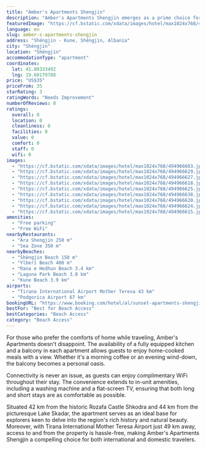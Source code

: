 ```yaml
---
title: "Amber's Apartments Shengjin"
description: "Amber's Apartments Shengjin emerges as a prime choice for travelers seeking comfort and convenience in the heart of Shëngjin."
featuredImage: "https://cf.bstatic.com/xdata/images/hotel/max1024x768/494966603.jpg?k=beaa9b06a16aafcc15c20d6359bbcea0ec83c099e07b7a0a498b9f2cb78ebafb&o=&hp=1"
language: en
slug: amber-s-apartments-shengjin
address: "Shëngjin - Kune, Shëngjin, Albania"
city: "Shëngjin"
location: "Shëngjin"
accommodationType: "apartment"
coordinates:
  lat: 41.80333492
  lng: 19.60179788
price: "US$35"
priceFrom: 35
starRating: 3
ratingWords: "Needs Improvement"
numberOfReviews: 0
ratings:
  overall: 0
  location: 0
  cleanliness: 0
  facilities: 0
  value: 0
  comfort: 0
  staff: 0
  wifi: 0
images:
  - "https://cf.bstatic.com/xdata/images/hotel/max1024x768/494966603.jpg?k=beaa9b06a16aafcc15c20d6359bbcea0ec83c099e07b7a0a498b9f2cb78ebafb&o=&hp=1"
  - "https://cf.bstatic.com/xdata/images/hotel/max1024x768/494966629.jpg?k=2b47df21444bd685928a627b8c4f341ad40cff4f96e76d181f94853bd40c0224&o=&hp=1"
  - "https://cf.bstatic.com/xdata/images/hotel/max1024x768/494966627.jpg?k=0eb6cb23b98fa85b0be330aa0eed7e48ed3527ea7afe20121130cb00f2e418ab&o=&hp=1"
  - "https://cf.bstatic.com/xdata/images/hotel/max1024x768/494966618.jpg?k=a619a6f6b4cf81ff4fc9541613b155ed83fc6d69ca5b1b582e3e637783ed04a6&o=&hp=1"
  - "https://cf.bstatic.com/xdata/images/hotel/max1024x768/494966625.jpg?k=56a9d16b4124f35bc9952e8fdbedb559ea70f1512815ddde55ed39d91ae3c914&o=&hp=1"
  - "https://cf.bstatic.com/xdata/images/hotel/max1024x768/494966638.jpg?k=3f4b5ad3e3b56ba90feb62f1f1370818314cb9f2567a3d5d44b6e33dfc83fd57&o=&hp=1"
  - "https://cf.bstatic.com/xdata/images/hotel/max1024x768/494966620.jpg?k=4667dcc6c3dd696b052f62e99e9b0c9fd9cabc47cbb6e55781505c5457a61757&o=&hp=1"
  - "https://cf.bstatic.com/xdata/images/hotel/max1024x768/494966624.jpg?k=93e9afef144239e3092c5a1b1e626b9f3b069144499f891791ea2d38dd8aa6cf&o=&hp=1"
  - "https://cf.bstatic.com/xdata/images/hotel/max1024x768/494966615.jpg?k=d6174bbec5e33ad104e889809fbbf164920de2845aaf11081739e061562bd2cc&o=&hp=1"
amenities:
  - "Free parking"
  - "Free WiFi"
nearbyRestaurants:
  - "Ara Shengjin 250 m"
  - "Sea Zone 350 m"
nearbyBeaches:
  - "Shëngjin Beach 150 m"
  - "Ylberi Beach 400 m"
  - "Rana e Hedhun Beach 3.4 km"
  - "Laguna Park Beach 3.8 km"
  - "Kune Beach 3.9 km"
airports:
  - "Tirana International Airport Mother Teresa 43 km"
  - "Podgorica Airport 67 km"
bookingURL: "https://www.booking.com/hotel/al/sunset-apartments-shengjin1.en-gb.html?aid=8035640"
bestFor: "Best for Beach Access"
bestCategories: "Beach Access"
category: "Beach Access"
---
```


For those who prefer the comforts of home while traveling, Amber's Apartments doesn't disappoint. The availability of a fully equipped kitchen and a balcony in each apartment allows guests to enjoy home-cooked meals with a view. Whether it's a morning coffee or an evening wind-down, the balcony becomes a personal oasis.

Connectivity is never an issue, as guests can enjoy complimentary WiFi throughout their stay. The convenience extends to in-unit amenities, including a washing machine and a flat-screen TV, ensuring that both long and short stays are as comfortable as possible.

Situated 42 km from the historic Rozafa Castle Shkodra and 44 km from the picturesque Lake Skadar, the apartment serves as an ideal base for explorers keen to delve into the region's rich history and natural beauty. Moreover, with Tirana International Mother Teresa Airport just 49 km away, access to and from the property is hassle-free, making Amber's Apartments Shengjin a compelling choice for both international and domestic travelers.